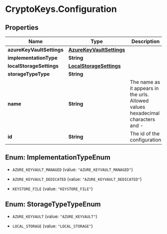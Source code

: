 # CryptoKeys.Configuration

## Properties
Name | Type | Description | Notes
------------ | ------------- | ------------- | -------------
**azureKeyVaultSettings** | [**AzureKeyVaultSettings**](AzureKeyVaultSettings.md) |  | [optional] 
**implementationType** | **String** |  | [optional] 
**localStorageSettings** | [**LocalStorageSettings**](LocalStorageSettings.md) |  | [optional] 
**storageTypeType** | **String** |  | [optional] 
**name** | **String** | The name as it appears in the urls. Allowed values hexadecimal characters and - | 
**id** | **String** | The id of the configuration | [optional] 


<a name="ImplementationTypeEnum"></a>
## Enum: ImplementationTypeEnum


* `AZURE_KEYVAULT_MANAGED` (value: `"AZURE_KEYVAULT_MANAGED"`)

* `AZURE_KEYVAULT_DEDICATED` (value: `"AZURE_KEYVAULT_DEDICATED"`)

* `KEYSTORE_FILE` (value: `"KEYSTORE_FILE"`)




<a name="StorageTypeTypeEnum"></a>
## Enum: StorageTypeTypeEnum


* `AZURE_KEYVAULT` (value: `"AZURE_KEYVAULT"`)

* `LOCAL_STORAGE` (value: `"LOCAL_STORAGE"`)




